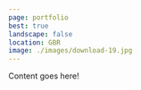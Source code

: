 ```yaml
---
page: portfolio
best: true
landscape: false
location: GBR
image: ./images/download-19.jpg
---
```

Content goes here!
